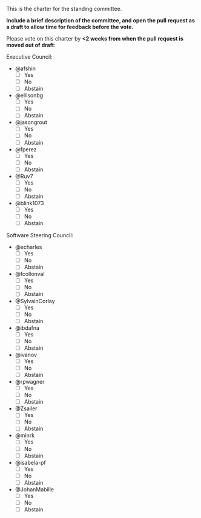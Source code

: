 This is the charter for the standing committee. 

**Include a brief description of the committee, and open the pull request as a draft to allow time for feedback before the vote.**

Please vote on this charter by **<2 weeks from when the pull request is moved out of draft**:

Executive Council:
- @afshin
  - [ ] Yes
  - [ ] No
  - [ ] Abstain
- @ellisonbg
  - [ ] Yes
  - [ ] No
  - [ ] Abstain
- @jasongrout
  - [ ] Yes
  - [ ] No
  - [ ] Abstain
- @fperez
  - [ ] Yes
  - [ ] No
  - [ ] Abstain
- @Ruv7
  - [ ] Yes
  - [ ] No
  - [ ] Abstain
- @blink1073 
  - [ ] Yes
  - [ ] No
  - [ ] Abstain

Software Steering Council:
- @echarles
  - [ ] Yes
  - [ ] No
  - [ ] Abstain
- @fcollonval
  - [ ] Yes
  - [ ] No
  - [ ] Abstain
- @SylvainCorlay
  - [ ] Yes
  - [ ] No
  - [ ] Abstain
- @ibdafna
  - [ ] Yes
  - [ ] No
  - [ ] Abstain
- @ivanov
  - [ ] Yes
  - [ ] No
  - [ ] Abstain
- @rpwagner
  - [ ] Yes
  - [ ] No
  - [ ] Abstain
- @Zsailer
  - [ ] Yes
  - [ ] No
  - [ ] Abstain
- @minrk
  - [ ] Yes
  - [ ] No
  - [ ] Abstain
- @isabela-pf
  - [ ] Yes
  - [ ] No
  - [ ] Abstain
- @JohanMabille
  - [ ] Yes
  - [ ] No
  - [ ] Abstain
